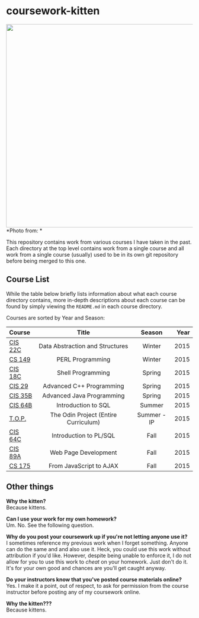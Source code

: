 # coursework-kitten
<img src="http://cdn1.theodysseyonline.com/files/2015/06/08/6356938644488566691013182599_grumpy-cat.jpg" width="1000" height="550" />  
*Photo from: <http://theodysseyonline.com/clemson/goodbye-grumpy-cat-hello-lil-bub/109103>*

This repository contains work from various courses I have taken in the past. Each directory at the top level contains work from a single course and all work from a single course (usually) used to be in its own git repository before being merged to this one.

## Course List
While the table below briefly lists information about what each course directory contains, more in-depth descriptions about each course can be found by simply viewing the `README.md` in each course directory.

Courses are sorted by Year and Season:

| Course        | Title                                | Season               | Year |
|:------------- |:------------------------------------:|:--------------------:| ----:|
| [CIS 22C]     | Data Abstraction and Structures      | Winter               | 2015 |
| [CS 149]      | PERL Programming                     | Winter               | 2015 |
| [CIS 18C]     | Shell Programming                    | Spring               | 2015 |
| [CIS 29]      | Advanced C++ Programming             | Spring               | 2015 |
| [CIS 35B]     | Advanced Java Programming            | Spring               | 2015 |
| [CIS 64B]     | Introduction to SQL                  | Summer               | 2015 |  
| [T.O.P.]      | The Odin Project (Entire Curriculum) | Summer - IP          | 2015 |
| [CIS 64C]     | Introduction to PL/SQL               | Fall                 | 2015 |
| [CIS 89A]     | Web Page Development                 | Fall                 | 2015 |
| [CS 175]      | From JavaScript to AJAX              | Fall                 | 2015 |

## Other things
**Why the kitten?**  
Because kittens.

**Can I use your work for my own homework?**  
Um. No. See the following question.

**Why do you post your coursework up if you're not letting anyone use it?**  
I sometimes reference my previous work when I forget something. Anyone can do the same and and also use it. Heck, you could use this work without attribution if you'd like. However, despite being unable to enforce it, I do not allow for you to use this work to *cheat* on your homework. Just don't do it. It's for your own good and chances are you'll get caught anyway.

**Do your instructors know that you've posted course materials online?**  
Yes. I make it a point, out of respect, to ask for permission from the course instructor before posting any of my coursework online.

**Why the kitten???**  
Because kittens.

[CIS 22C]: ./CIS22C
[CS 149]: ./CS149
[CIS 18C]: ./CIS18C
[CIS 29]: ./CIS29
[CIS 35B]: ./CIS35B
[CIS 64B]: ./CIS64B
[T.O.P.]: https://github.com/vulfgang/odin-ocelot
[CIS 64C]: ./CIS64C
[CIS 89A]: ./CIS89A
[CS 175]: ./CS175
